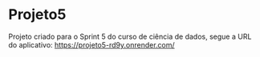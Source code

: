 # Projeto5
Projeto criado para o Sprint 5 do curso de ciência de dados, segue a URL do aplicativo: https://projeto5-rd9y.onrender.com/
